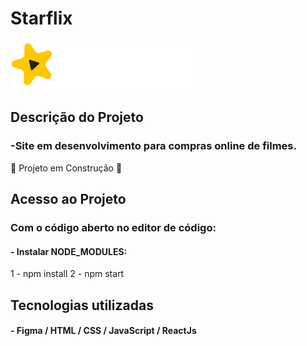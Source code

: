 # Starflix

![descrição da imagem](public/static/images/logo.svg)

## Descrição do Projeto
### -Site em desenvolvimento para compras online de filmes.

:construction: Projeto em Construção :construction:

## Acesso ao Projeto
### Com o código aberto no editor de código:
#### - Instalar NODE_MODULES:
1 - npm install
2 - npm start

## Tecnologias utilizadas
#### - Figma / HTML / CSS / JavaScript / ReactJs


